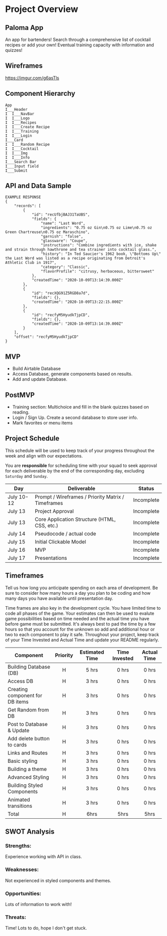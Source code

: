 # Project Overview

## Paloma App

An app for bartenders! Search through a comprehensive list of cocktail recipes or add your own! Eventual training capacity with information and quizzes!

## Wireframes

https://imgur.com/g6asTls

## Component Hierarchy

```
App
I___Header
I  I___NavBar
I  I___Logo
I  I___Recipes
I  I___Create Recipe
I  I___Training
I  I___Login
I___Card
I  I___Random Recipe
I  I___Cocktail
I  I___Img
I  I___Info
I___Search Bar
I___Input field
I___Submit
```

## API and Data Sample

```
EXAMPLE RESPONSE
{
    "records": [
        {
            "id": "recUfbjBAJ31TaUBS",
            "fields": {
                "name": "Last Word",
                "ingredients": "0.75 oz Gin\n0.75 oz Lime\n0.75 oz Green Chartreuse\n0.75 oz Maraschino",
                "garnish": "false",
                "glassware": "Coupe",
                "instructions": "Combine ingredients with ice, shake and strain through hawthrone and tea strainer into cocktail glass.",
                "history": "In Ted Saucier's 1962 book, \"Bottoms Up\" the Last Word was listed as a recipe originating from Detroit's Athletic Club in 1917",
                "category": "Classic",
                "flavorProfile": "citrusy, herbaceous, bittersweet"
            },
            "createdTime": "2020-10-09T13:14:39.000Z"
        },
        {
            "id": "recXQG91Z5RGD8a7d",
            "fields": {},
            "createdTime": "2020-10-09T13:22:15.000Z"
        },
        {
            "id": "recfyM5HyudkTjpCD",
            "fields": {},
            "createdTime": "2020-10-09T13:14:39.000Z"
        }
    ],
    "offset": "recfyM5HyudkTjpCD"
}
```

## MVP

- Build Airtable Database
- Access Database, generate components based on results.
- Add and update Database.

## PostMVP

- Training section: Multichoice and fill in the blank quizzes based on reading.
- Login / Sign Up. Create a second database to store user info.
- Mark favorites or menu items

## Project Schedule

This schedule will be used to keep track of your progress throughout the week and align with our expectations.

You are **responsible** for scheduling time with your squad to seek approval for each deliverable by the end of the corresponding day, excluding `Saturday` and `Sunday`.

| Day        | Deliverable                                        | Status     |
| ---------- | -------------------------------------------------- | ---------- |
| July 10-12 | Prompt / Wireframes / Priority Matrix / Timeframes | Incomplete |
| July 13    | Project Approval                                   | Incomplete |
| July 13    | Core Application Structure (HTML, CSS, etc.)       | Incomplete |
| July 14    | Pseudocode / actual code                           | Incomplete |
| July 15    | Initial Clickable Model                            | Incomplete |
| July 16    | MVP                                                | Incomplete |
| July 17    | Presentations                                      | Incomplete |

## Timeframes

Tell us how long you anticipate spending on each area of development. Be sure to consider how many hours a day you plan to be coding and how many days you have available until presentation day.

Time frames are also key in the development cycle. You have limited time to code all phases of the game. Your estimates can then be used to evalute game possibilities based on time needed and the actual time you have before game must be submitted. It's always best to pad the time by a few hours so that you account for the unknown so add and additional hour or two to each component to play it safe. Throughout your project, keep track of your Time Invested and Actual Time and update your README regularly.

| Component                       | Priority | Estimated Time | Time Invested | Actual Time |
| ------------------------------- | :------: | :------------: | :-----------: | :---------: |
| Building Database (DB)          |    H     |     5 hrs      |     0 hrs     |    0 hrs    |
| Access DB                       |    H     |     3 hrs      |     0 hrs     |    0 hrs    |
| Creating component for DB items |    H     |     3 hrs      |     0 hrs     |    0 hrs    |
| Get Random from DB              |    H     |     3 hrs      |     0 hrs     |    0 hrs    |
| Post to Database & Update       |    H     |     3 hrs      |     0 hrs     |    0 hrs    |
| Add delete button to cards      |    H     |     3 hrs      |     0 hrs     |    0 hrs    |
| Links and Routes                |    H     |     3 hrs      |     0 hrs     |    0 hrs    |
| Basic styling                   |    H     |     3 hrs      |     0 hrs     |    0 hrs    |
| Building a theme                |    H     |     3 hrs      |     0 hrs     |    0 hrs    |
| Advanced Styling                |    H     |     3 hrs      |     0 hrs     |    0 hrs    |
| Building Styled Components      |    H     |     3 hrs      |     0 hrs     |    0 hrs    |
| Animated transitions            |    H     |     3 hrs      |     0 hrs     |    0 hrs    |
| Total                           |    H     |      6hrs      |     5hrs      |    5hrs     |

## SWOT Analysis

### Strengths:

Experience working with API in class.

### Weaknesses:

Not experienced in styled components and themes.

### Opportunities:

Lots of information to work with!

### Threats:

Time! Lots to do, hope I don't get stuck.
